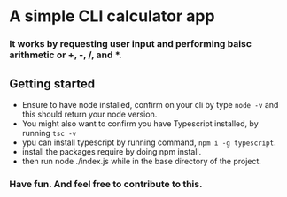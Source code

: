 # A simple CLI calculator app

### It works by requesting user input and performing baisc arithmetic or +, -, /, and \*.

## Getting started

- Ensure to have node installed, confirm on your cli by type `node -v` and this should return your node version.
- You might also want to confirm you have Typescript installed, by running `tsc -v`
- ypu can install typescript by running command, `npm i -g typescript`.
- install the packages require by doing npm install.
- then run node ./index.js while in the base directory of the project.

### Have fun. And feel free to contribute to this.
